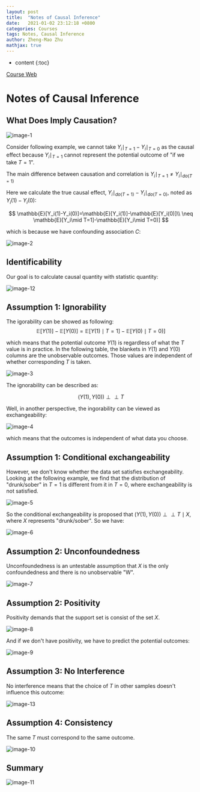 ```yaml
---
layout: post
title:  "Notes of Causal Inference"
date:   2021-01-02 23:12:18 +0800
categories: Courses
tags: Notes, Causal Inference
author: Zheng-Mao Zhu
mathjax: true
---
```


* content
{:toc}

[Course Web](https://www.bradyneal.com/causal-inference-course)

# Notes of Causal Inference

## What Does Imply Causation?

![image-1](\images\2021-01-02-Causal-1\image-1.png)

Consider following example, we cannot take 
$Y_i \mid  _{T=1} - Y_i \mid  _{T=0}$
as the causal effect because $Y_i\mid _{T=1}$ cannot represent the potential outcome of "if we take $T=1$". 

The main difference between causation and correlation is $Y_i\mid _{T=1}\neq Y_i\mid _{do(T=1)}$  

Here we calculate the true causal effect, $Y_i\mid _{do(T=1)}-Y_i\mid _{do(T=0)}$, noted as $Y_i(1)-Y_i(0)$:

$$
\mathbb{E}[Y_i(1)-Y_i(0)]=\mathbb{E}[Y_i(1)]-\mathbb{E}[Y_i(0)]\\
\neq \mathbb{E}[Y_i\mid T=1]-\mathbb{E}[Y_i\mid T=0)]
$$

which is because we have confounding association $C$:

![image-2](\images\2021-01-02-Causal-1\image-2.png)

## Identificability


Our goal is to calculate causal quantity with statistic quantity:

![image-12](\images\2021-01-02-Causal-1\image-12.png)


## Assumption 1: Ignorability

The igorability can be showed as following:
$$
\mathbb{E}[Y(1)]-\mathbb{E}[Y(0)]
= \mathbb{E}[Y(1)\mid T=1]-\mathbb{E}[Y(0)\mid T=0)]
$$

which means that the potential outcome $Y(1)$ is regardless of what the $T$ value is in practice. In the following table, the blankets in $Y(1)$ and $Y(0)$ columns are the unobservable outcomes. Those values are independent of whether corresponding $T$ is taken.

![image-3](\images\2021-01-02-Causal-1\image-3.png)

The ignorability can be described as:

$$
(Y(1),Y(0)) \perp \perp T
$$

Well, in another perspective, the ingorability can be viewed as exchangeability:

![image-4](\images\2021-01-02-Causal-1\image-4.png)

which means that the outcomes is independent of what data you choose.

## Assumption 1: Conditional exchangeability

However, we don't know whether the data set satisfies exchangeability. Looking at the following example, we find that the distribution of "drunk/sober" in $T=1$ is different from it in $T=0$, where exchangeability is not satisfied.

![image-5](\images\2021-01-02-Causal-1\image-5.png)

So the conditional exchangeability is proposed that $(Y(1),Y(0))\perp\perp T\mid X$, where $X$ represents "drunk/sober".
So we have:

![image-6](\images\2021-01-02-Causal-1\image-6.png)

## Assumption 2: Unconfoundedness

Unconfoundedness is an untestable assumption that $X$ is the only confoundedness and there is no unobservable "W".

![image-7](\images\2021-01-02-Causal-1\image-7.png)

## Assumption 2: Positivity

Positivity demands that the support set is consist of the set $X$.

![image-8](\images\2021-01-02-Causal-1\image-8.png)

And if we don't have positivity, we have to predict the potential outcomes:

![image-9](\images\2021-01-02-Causal-1\image-9.png)

## Assumption 3: No Interference

No interference means that the choice of $T$ in other samples doesn't influence this outcome:

![image-13](\images\2021-01-02-Causal-1\image-13.png)

## Assumption 4: Consistency

The same $T$ must correspond to the same outcome.

![image-10](\images\2021-01-02-Causal-1\image-10.png)

## Summary

![image-11](\images\2021-01-02-Causal-1\image-11.png)

